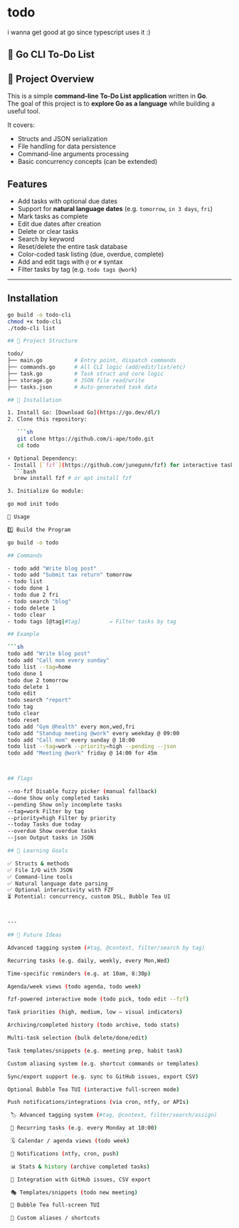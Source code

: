 # todo

i wanna get good at go since typescript uses it :)

## 📝 Go CLI To-Do List

## 📌 Project Overview

This is a simple **command-line To-Do List application** written in **Go**.  
The goal of this project is to **explore Go as a language** while building a useful tool.  

It covers:

- Structs and JSON serialization
- File handling for data persistence
- Command-line arguments processing
- Basic concurrency concepts (can be extended)

## Features

- Add tasks with optional due dates
- Support for **natural language dates** (e.g. `tomorrow`, `in 3 days`, `fri`)
- Mark tasks as complete
- Edit due dates after creation
- Delete or clear tasks
- Search by keyword
- Reset/delete the entire task database
- Color-coded task listing (due, overdue, complete)
- Add and edit tags with `@` or `#` syntax
- Filter tasks by tag (e.g. `todo tags @work`)

---

## Installation

```bash
go build -o todo-cli
chmod +x todo-cli
./todo-cli list

## 📂 Project Structure

todo/
├── main.go          # Entry point, dispatch commands
├── commands.go      # All CLI logic (add/edit/list/etc)
├── task.go          # Task struct and core logic
├── storage.go       # JSON file read/write
├── tasks.json       # Auto-generated task data

## 🔧 Installation

1. Install Go: [Download Go](https://go.dev/dl/)
2. Clone this repository:

   ```sh
   git clone https://github.com/i-ape/todo.git
   cd todo

⚡️ Optional Dependency:
- Install [`fzf`](https://github.com/junegunn/fzf) for interactive task selection:
  ```bash
  brew install fzf # or apt install fzf

3. Initialize Go module:

go mod init todo

🏃 Usage

1️⃣ Build the Program

go build -o todo

## Commands

- todo add "Write blog post"
- todo add "Submit tax return" tomorrow
- todo list
- todo done 1
- todo due 2 fri
- todo search "blog"
- todo delete 1
- todo clear
- todo tags [@tag|#tag]         → Filter tasks by tag

## Example

```sh
todo add "Write blog post"
todo add "Call mom every sunday"
todo list --tag=home
todo done 1
todo due 2 tomorrow
todo delete 1
todo edit
todo search "report"
todo tag
todo clear
todo reset
todo add "Gym @health" every mon,wed,fri
todo add "Standup meeting @work" every weekday @ 09:00
todo add "Call mom" every sunday @ 18:00
todo list --tag=work --priority=high --pending --json
todo add "Meeting @work" friday @ 14:00 for 45m



## flags

--no-fzf Disable fuzzy picker (manual fallback)
--done Show only completed tasks
--pending Show only incomplete tasks
--tag=work Filter by tag
--priority=high Filter by priority
--today Tasks due today
--overdue Show overdue tasks
--json Output tasks in JSON

## 🧠 Learning Goals

✅ Structs & methods
✅ File I/O with JSON
✅ Command-line tools
✅ Natural language date parsing
✅ Optional interactivity with FZF
⏳ Potential: concurrency, custom DSL, Bubble Tea UI



---

## 🔮 Future Ideas

Advanced tagging system (#tag, @context, filter/search by tag)

Recurring tasks (e.g. daily, weekly, every Mon,Wed)

Time-specific reminders (e.g. at 10am, 8:30p)

Agenda/week views (todo agenda, todo week)

fzf-powered interactive mode (todo pick, todo edit --fzf)

Task priorities (high, medium, low — visual indicators)

Archiving/completed history (todo archive, todo stats)

Multi-task selection (bulk delete/done/edit)

Task templates/snippets (e.g. meeting prep, habit task)

Custom aliasing system (e.g. shortcut commands or templates)

Sync/export support (e.g. sync to GitHub issues, export CSV)

Optional Bubble Tea TUI (interactive full-screen mode)

Push notifications/integrations (via cron, ntfy, or APIs)

 🏷️ Advanced tagging system (#tag, @context, filter/search/assign)

 🔁 Recurring tasks (e.g. every Monday at 10:00)

 🗓️ Calendar / agenda views (todo week)

 🚨 Notifications (ntfy, cron, push)

 📊 Stats & history (archive completed tasks)

 🔌 Integration with GitHub issues, CSV export

 🎭 Templates/snippets (todo new meeting)

 💅 Bubble Tea full-screen TUI

 🧠 Custom aliases / shortcuts
